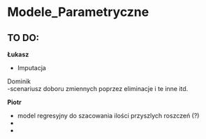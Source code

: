 # Modele_Parametryczne

## TO DO:
**Łukasz**</br>
- Imputacja </br>

Dominik </br>
-scenariusz doboru zmiennych poprzez eliminacje i te inne itd.</br>

**Piotr** </br>
- model regresyjny do szacowania ilości przyszlych roszczeń (?)
-
-